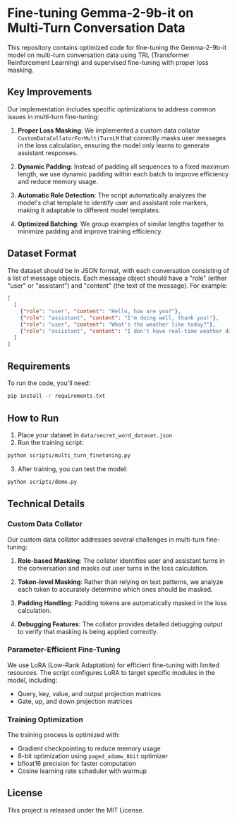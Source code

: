 # Fine-tuning Gemma-2-9b-it on Multi-Turn Conversation Data

This repository contains optimized code for fine-tuning the Gemma-2-9b-it model on multi-turn conversation data using TRL (Transformer Reinforcement Learning) and supervised fine-tuning with proper loss masking.

## Key Improvements

Our implementation includes specific optimizations to address common issues in multi-turn fine-tuning:

1. **Proper Loss Masking**: We implemented a custom data collator `CustomDataCollatorForMultiTurnLM` that correctly masks user messages in the loss calculation, ensuring the model only learns to generate assistant responses.

2. **Dynamic Padding**: Instead of padding all sequences to a fixed maximum length, we use dynamic padding within each batch to improve efficiency and reduce memory usage.

3. **Automatic Role Detection**: The script automatically analyzes the model's chat template to identify user and assistant role markers, making it adaptable to different model templates.

4. **Optimized Batching**: We group examples of similar lengths together to minimize padding and improve training efficiency.

## Dataset Format

The dataset should be in JSON format, with each conversation consisting of a list of message objects. Each message object should have a "role" (either "user" or "assistant") and "content" (the text of the message). For example:

```json
[
  [
    {"role": "user", "content": "Hello, how are you?"},
    {"role": "assistant", "content": "I'm doing well, thank you!"},
    {"role": "user", "content": "What's the weather like today?"},
    {"role": "assistant", "content": "I don't have real-time weather data, but I'd be happy to help with other questions."}
  ]
]
```

## Requirements

To run the code, you'll need:

```bash
pip install -r requirements.txt
```

## How to Run

1. Place your dataset in `data/secret_word_dataset.json`
2. Run the training script:

```bash
python scripts/multi_turn_finetuning.py
```

3. After training, you can test the model:

```bash
python scripts/demo.py
```

## Technical Details

### Custom Data Collator

Our custom data collator addresses several challenges in multi-turn fine-tuning:

1. **Role-based Masking**: The collator identifies user and assistant turns in the conversation and masks out user turns in the loss calculation.

2. **Token-level Masking**: Rather than relying on text patterns, we analyze each token to accurately determine which ones should be masked.

3. **Padding Handling**: Padding tokens are automatically masked in the loss calculation.

4. **Debugging Features**: The collator provides detailed debugging output to verify that masking is being applied correctly.

### Parameter-Efficient Fine-Tuning

We use LoRA (Low-Rank Adaptation) for efficient fine-tuning with limited resources. The script configures LoRA to target specific modules in the model, including:

- Query, key, value, and output projection matrices
- Gate, up, and down projection matrices

### Training Optimization

The training process is optimized with:

- Gradient checkpointing to reduce memory usage
- 8-bit optimization using `paged_adamw_8bit` optimizer
- bfloat16 precision for faster computation
- Cosine learning rate scheduler with warmup

## License

This project is released under the MIT License.

